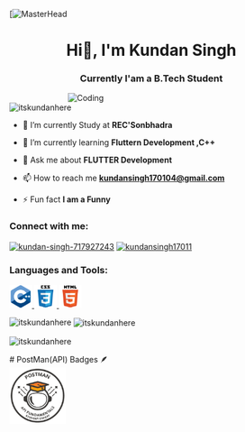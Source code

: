 [![MasterHead](https://cdn.prod.website-files.com/5ef9f09160a5c429970bc031/642815e98fbcbed931bfb3e6_Flutter%20Animations_Cover-p-2000.png)
<h1 align="center">Hi👋, I'm Kundan Singh</h1>
<h3 align="center">Currently I'am a B.Tech Student</h3>
<img align="right" alt="Coding" width="400" src="https://user-images.githubusercontent.com/74038190/238353480-219bcc70-f5dc-466b-9a60-29653d8e8433.gif">

<p align="left"> <img src="https://komarev.com/ghpvc/?username=itskundanhere&label=Profile%20views&color=0e75b6&style=flat" alt="itskundanhere" /> </p>

- 🔭 I’m currently Study at **REC'Sonbhadra**

- 🌱 I’m currently learning **Fluttern Development ,C++**

- 💬 Ask me about **FLUTTER Development**

- 📫 How to reach me **kundansingh170104@gmail.com**

- ⚡ Fun fact **I am a Funny**

<h3 align="left">Connect with me:</h3>
<p align="left">
<a href="https://linkedin.com/in/kundan-singh-717927243" target="blank"><img align="center" src="https://raw.githubusercontent.com/rahuldkjain/github-profile-readme-generator/master/src/images/icons/Social/linked-in-alt.svg" alt="kundan-singh-717927243" height="30" width="40" /></a>
<a href="https://www.hackerrank.com/kundansingh17011" target="blank"><img align="center" src="https://raw.githubusercontent.com/rahuldkjain/github-profile-readme-generator/master/src/images/icons/Social/hackerrank.svg" alt="kundansingh17011" height="30" width="40" /></a>
</p>

<h3 align="left">Languages and Tools:</h3>
<p align="left"> <a href="https://www.w3schools.com/cpp/" target="_blank" rel="noreferrer"> <img src="https://raw.githubusercontent.com/devicons/devicon/master/icons/cplusplus/cplusplus-original.svg" alt="cplusplus" width="40" height="40"/> </a> <a href="https://www.w3schools.com/css/" target="_blank" rel="noreferrer"> <img src="https://raw.githubusercontent.com/devicons/devicon/master/icons/css3/css3-original-wordmark.svg" alt="css3" width="40" height="40"/> </a> <a href="https://www.w3.org/html/" target="_blank" rel="noreferrer"> <img src="https://raw.githubusercontent.com/devicons/devicon/master/icons/html5/html5-original-wordmark.svg" alt="html5" width="40" height="40"/> </a> </p>

<p><img align="left" src="https://github-readme-stats.vercel.app/api/top-langs?username=itskundanhere&show_icons=true&locale=en&layout=compact" alt="itskundanhere" /></p>

<p>&nbsp;<img align="center" src="https://github-readme-stats.vercel.app/api?username=itskundanhere&show_icons=true&locale=en" alt="itskundanhere" /></p>

<p><img align="center" src="https://github-readme-streak-stats.herokuapp.com/?user=itskundanhere&" alt="itskundanhere" /></p>
# PostMan(API) Badges 🪶
<div style='display:flex; align-items:center; gap: 10px;' align='center'>
<img src="https://raw.githubusercontent.com/girlscript/gssoc-website-new/main/public/badges/postman.png" width="100px" height="100px" />
  
</div>
